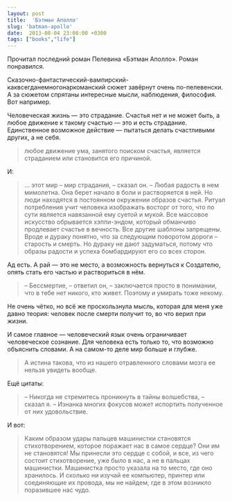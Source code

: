 ```yaml
---
layout: post
title:  'Бэтман Аполло'
slug: 'batman-apollo'
date:  2013-08-04 23:00:00 +0300
tags: ["books","life"]
---
```


Прочитал последний роман Пелевина «Бэтман Аполло». Роман понравился.

Сказочно-фантастический-вампирский-каквсегданемногонаркоманский сюжет завёрнут очень  по-пелевенски. А за сюжетом спрятаны интересные мысли, наблюдения, философия. Вот например.

Человеческая жизнь — это страдание. Счастья нет и не может быть, а любое движение к такому счастью — это и есть страдание. Единственное возможное действие — пытаться делать счастливыми других, а не себя. 

> любое движение ума, занятого поиском счастья, является страданием или становится его причиной.

И:

> ... этот мир – мир страдания, – сказал он. – Любая радость в нем мимолетна. Она берет начало в боли и растворяется в ней. Но люди находятся в постоянном окружении образов счастья. Ритуал потребления учит человека изображать восторг от того, что по сути является навязанной ему суетой и мукой. Все массовое искусство обрывается хэппи-эндом, который обманчиво продлевает счастье в вечность. Все другие шаблоны запрещены. Вроде и дураку понятно, что за следующим поворотом дороги – старость и смерть. Но дураку не дают задуматься, потому что образы радости и успеха бомбардируют его со всех сторон.

Ад есть. А рай — это не место, а возможность вернуться к Создателю, опять стать его частью и раствориться в нём.

> – Бессмертие, – ответил он, – заключается просто в понимании, что в тебе нет никого, кто живет. Поэтому и умирать тоже некому.

Не очень чётко, но всё же проскользнула мысль, которая для меня уже давно теория: человек после смерти получит то, во что верил при жизни.

И самое главное — человеческий язык очень ограничивает человеческое сознание. Для человека есть только то, что возможно объяснить словами. А на самом-то деле мир больше и глубже.

> А истина такова, что из нашего отравленного словами мозга ее нельзя увидеть вообще.

Ещё цитаты:

> – Никогда не стремитесь проникнуть в тайны волшебства, – сказал я. – Изнанка многих фокусов может испортить полученное от них удовольствие.

И вот:

> Каким образом удары пальцев машинистки становятся стихотворением, которое поражает нас в самое сердце? Они им не становятся! Мы принесли это сердце с собой, и все, из чего состоит стихотворение, уже было в нас, а не в пальцах машинистки. Машинистка просто указала на то место, где оно хранилось. И сколько ни изучай ее компьютер, принтер или соединяющие их провода, мы не найдем, где в этом возникло поразившее нас чудо.



